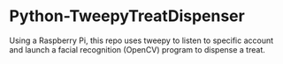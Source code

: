 # Python-TweepyTreatDispenser
Using a Raspberry Pi, this repo uses tweepy to listen to specific account and launch a facial recognition (OpenCV) program to dispense a treat.
